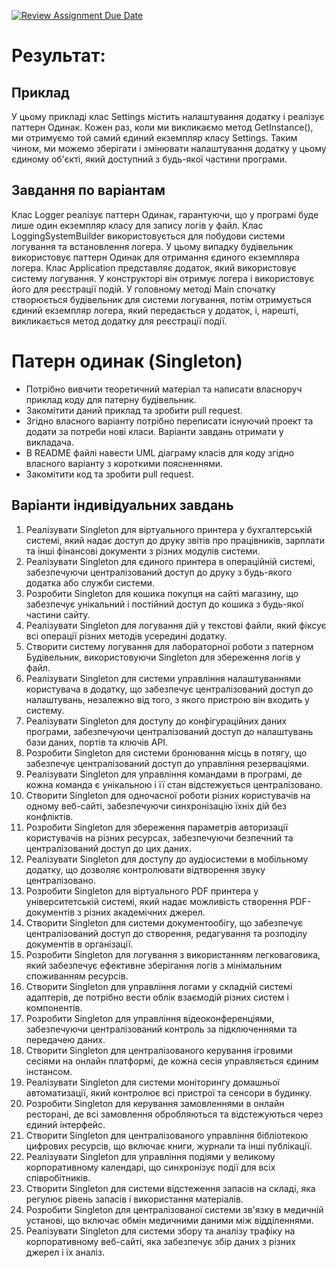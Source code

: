 [![Review Assignment Due Date](https://classroom.github.com/assets/deadline-readme-button-24ddc0f5d75046c5622901739e7c5dd533143b0c8e959d652212380cedb1ea36.svg)](https://classroom.github.com/a/Z0eBgHwz)
# Результат:
## Приклад
У цьому прикладі клас Settings містить налаштування додатку і реалізує паттерн Одинак. Кожен раз, коли ми викликаємо метод GetInstance(), ми отримуємо той самий єдиний екземпляр класу Settings. Таким чином, ми можемо зберігати і змінювати налаштування додатку у цьому єдиному об'єкті, який доступний з будь-якої частини програми.
## Завдання по варіантам
Клас Logger реалізує паттерн Одинак, гарантуючи, що у програмі буде лише один екземпляр класу для запису логів у файл.
Клас LoggingSystemBuilder використовується для побудови системи логування та встановлення логера. У цьому випадку будівельник використовує паттерн Одинак для отримання єдиного екземпляра логера.
Клас Application представляє додаток, який використовує систему логування. У конструкторі він отримує логера і використовує його для реєстрації подій.
У головному методі Main спочатку створюється будівельник для системи логування, потім отримується єдиний екземпляр логера, який передається у додаток, і, нарешті, викликається метод додатку для реєстрації події.

# Патерн одинак (Singleton)

- Потрібно вивчити теоретичний матеріал та написати власноруч приклад коду для патерну будівельник.
- Закомітити даний приклад та зробити pull request.
- Згідно власного варіанту потрібно переписати існуючий проект та додати за потреби нові класи. Варіанти завдань отримати у викладача.
- В README файлі навести UML діаграму класів для коду згідно власного варіанту з короткими поясненнями.
- Закомітити код та зробити pull request.

## Варіанти індивідуальних завдань
1. Реалізувати Singleton для віртуального принтера у бухгалтерській системі, який надає доступ до друку звітів про працівників, зарплати та інші фінансові документи з різних модулів системи.
2. Реалізувати Singleton для єдиного принтера в операційній системі, забезпечуючи централізований доступ до друку з будь-якого додатка або служби системи.
3. Розробити Singleton для кошика покупця на сайті магазину, що забезпечує унікальний і постійний доступ до кошика з будь-якої частини сайту.
4. Реалізувати Singleton для логування дій у текстові файли, який фіксує всі операції різних методів усередині додатку.
5. Створити систему логування для лабораторної роботи з патерном Будівельник, використовуючи Singleton для збереження логів у файл.
6. Реалізувати Singleton для системи управління налаштуваннями користувача в додатку, що забезпечує централізований доступ до налаштувань, незалежно від того, з якого пристрою він входить у систему.
7. Реалізувати Singleton для доступу до конфігураційних даних програми, забезпечуючи централізований доступ до налаштувань бази даних, портів та ключів API.
8. Розробити Singleton для системи бронювання місць в потягу, що забезпечує централізований доступ до управління резерваціями.
9. Реалізувати Singleton для управління командами в програмі, де кожна команда є унікальною і її стан відстежується централізовано.
10. Створити Singleton для одночасної роботи різних користувачів на одному веб-сайті, забезпечуючи синхронізацію їхніх дій без конфліктів.
11. Розробити Singleton для збереження параметрів авторизації користувачів на різних ресурсах, забезпечуючи безпечний та централізований доступ до цих даних.
12. Реалізувати Singleton для доступу до аудіосистеми в мобільному додатку, що дозволяє контролювати відтворення звуку централізовано.
13. Розробити Singleton для віртуального PDF принтера у університетській системі, який надає можливість створення PDF-документів з різних академічних джерел.
14. Створити Singleton для системи документообігу, що забезпечує централізований доступ до створення, редагування та розподілу документів в організації.
15. Розробити Singleton для логування з використанням легковаговика, який забезпечує ефективне зберігання логів з мінімальним споживанням ресурсів.
16. Створити Singleton для управління логами у складній системі адаптерів, де потрібно вести облік взаємодій різних систем і компонентів.
17. Розробити Singleton для управління відеоконференціями, забезпечуючи централізований контроль за підключеннями та передачею даних.
18. Створити Singleton для централізованого керування ігровими сесіями на онлайн платформі, де кожна сесія управляється єдиним інстансом.
19. Реалізувати Singleton для системи моніторингу домашньої автоматизації, який контролює всі пристрої та сенсори в будинку.
20. Розробити Singleton для керування замовленнями в онлайн ресторані, де всі замовлення обробляються та відстежуються через єдиний інтерфейс.
21. Створити Singleton для централізованого управління бібліотекою цифрових ресурсів, що включає книги, журнали та інші публікації.
22. Реалізувати Singleton для управління подіями у великому корпоративному календарі, що синхронізує події для всіх співробітників.
23. Створити Singleton для системи відстеження запасів на складі, яка регулює рівень запасів і використання матеріалів.
24. Розробити Singleton для централізованої системи зв'язку в медичній установі, що включає обмін медичними даними між відділеннями.
25. Реалізувати Singleton для системи збору та аналізу трафіку на корпоративному веб-сайті, яка забезпечує збір даних з різних джерел і їх аналіз.
